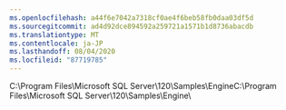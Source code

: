 ```yaml
---
ms.openlocfilehash: a44f6e7042a7318cf0ae4f6beb58fb0daa03df5d
ms.sourcegitcommit: ad4d92dce894592a259721a1571b1d8736abacdb
ms.translationtype: MT
ms.contentlocale: ja-JP
ms.lasthandoff: 08/04/2020
ms.locfileid: "87719785"
---
```

<span data-ttu-id="5c534-101">C:\\Program Files\\Microsoft SQL Server\\120\\Samples\\Engine</span><span class="sxs-lookup"><span data-stu-id="5c534-101">C:\\Program Files\\Microsoft SQL Server\\120\\Samples\\Engine</span></span>\\
